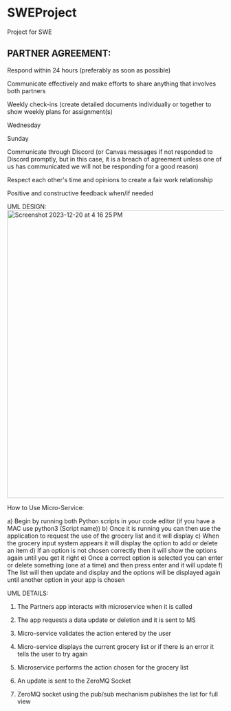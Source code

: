 # SWEProject
Project for SWE 

## PARTNER AGREEMENT: 

Respond within 24 hours (preferably as soon as possible)

Communicate effectively and make efforts to share anything that involves both partners

Weekly check-ins  (create detailed documents individually or together to show weekly plans for assignment(s)

Wednesday 

Sunday

Communicate through Discord (or Canvas messages if not responded to Discord promptly, but in this case, it is a breach of agreement unless one of us has communicated we will not be responding for a good reason)

Respect each other's time and opinions to create a fair work relationship 

Positive and constructive feedback when/if needed 



UML DESIGN:
<img width="667" alt="Screenshot 2023-12-20 at 4 16 25 PM" src="https://github.com/nianatali18/SWEProject/assets/56011637/58512813-f752-4409-84aa-d99d71d63a38">




How to Use Micro-Service: 

a) Begin by running both Python scripts in your code editor (if you have a MAC use python3 (Script name)) 
b) Once it is running you can then use the application to request the use of the grocery list and it will display
c) When the grocery input system appears it will display the option to add or delete an item
d) If an option is not chosen correctly then it will show the options again until you get it right 
e) Once a correct option is selected you can enter or delete something (one at a time) and then press enter and it will update 
f) The list will then update and display and the options will be displayed again until another option in your app is chosen 

UML DETAILS:

1. The Partners app interacts with microservice when it is called 

2. The app requests a data update or deletion and it is sent to MS 

3. Micro-service validates the action entered by the user 

4. Micro-service displays the current grocery list or if there is an error it tells the user to try again 

5. Microservice performs the action chosen for the grocery list 

6. An update is sent to the ZeroMQ Socket 

7. ZeroMQ socket using the pub/sub mechanism publishes the list for full view 

 

